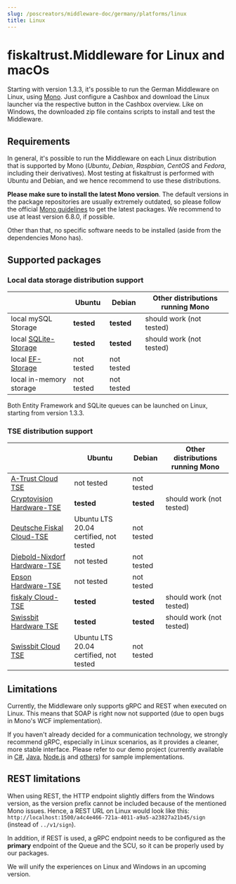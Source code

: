 ```yaml
---
slug: /poscreators/middleware-doc/germany/platforms/linux
title: Linux
---
```


# fiskaltrust.Middleware for Linux and macOs

Starting with version 1.3.3, it's possible to run the German Middleware on Linux, using [Mono](https://www.mono-project.com/). Just configure a Cashbox and download the Linux launcher via the respective button in the Cashbox overview. Like on Windows, the downloaded zip file contains scripts to install and test the Middleware.

## Requirements

In general, it's possible to run the Middleware on each Linux distribution that is supported by Mono (_Ubuntu_, _Debian_, _Raspbian_, _CentOS_ and _Fedora_, including their derivatives). Most testing at fiskaltrust is performed with Ubuntu and Debian, and we hence recommend to use these distributions.

**Please make sure to install the latest Mono version**. The default versions in the package repositories are usually extremely outdated, so please follow the official [Mono guidelines](https://www.mono-project.com/download/stable/#download-lin-ubuntu) to get the latest packages. We recommend to use at least version 6.8.0, if possible.

Other than that, no specific software needs to be installed (aside from the dependencies Mono has).

## Supported packages

### Local data storage distribution support

|                                                              | Ubuntu     | Debian     | Other distributions running Mono |
| ------------------------------------------------------------ | ---------- | ---------- | -------------------------------- |
| local mySQL Storage                                          | **tested** | **tested** | should work (not tested)         |
| local [SQLite-Storage](../supported-databases/sqlite.md)     | **tested** | **tested** | should work (not tested)         |
| local [EF-Storage](../supported-databases/entity-framework.md) | not tested | not tested |                                  |
| local in-memory storage                                      | not tested | not tested |                                  |

Both Entity Framework and SQLite queues can be launched on Linux, starting from version 1.3.3. 

### TSE distribution support

|                                                              | Ubuntu                                 | Debian     | Other distributions running Mono |
| ------------------------------------------------------------ | -------------------------------------- | ---------- | -------------------------------- |
| [A-Trust Cloud TSE](../basics/tse-as-a-service/a-trust.md) | not tested                             | not tested |                                  |
| [Cryptovision Hardware-TSE](../basics/tse-as-a-service/cryptovision.md) | **tested**                             | **tested** | should work (not tested)         |
| [Deutsche Fiskal Cloud-TSE](../basics/tse-as-a-service/deutsche-fiskal.md) | Ubuntu LTS 20.04 certified, not tested | not tested |                                  |
| [Diebold-Nixdorf Hardware-TSE](../basics/tse-as-a-service/diebold-nixdorf.md) | not tested                             | not tested |                                  |
| [Epson Hardware-TSE](../basics/tse-as-a-service/epson.md) | not tested                             | not tested |                                  |
| [fiskaly Cloud-TSE](../basics/tse-as-a-service/fiskaly.md) | **tested**                             | **tested** | should work (not tested)         |
| [Swissbit Hardware TSE](../basics/tse-as-a-service/swissbit.md) | **tested**                             | **tested** | should work (not tested)         |
| [Swissbit Cloud TSE](../basics/tse-as-a-service/swissbit-cloud.md) | Ubuntu LTS 20.04 certified, not tested | not tested |                                  |

## Limitations

Currently, the Middleware only supports gRPC and REST when executed on Linux. This means that SOAP is right now not supported (due to open bugs in Mono's WCF implementation). 

If you haven't already decided for a communication technology, we strongly recommend gRPC, especially in Linux scenarios, as it provides a cleaner, more stable interface. Please refer to our demo project (currently available in [C#](https://github.com/fiskaltrust/middleware-demo-dotnet), [Java](https://github.com/fiskaltrust/middleware-demo-java), [Node.js](https://github.com/fiskaltrust/middleware-demo-node) and [others](https://github.com/fiskaltrust)) for sample implementations.

## REST limitations

When using REST, the HTTP endpoint slightly differs from the Windows version, as the version prefix cannot be included because of the mentioned Mono issues. Hence, a REST URL on Linux would look like this: `http://localhost:1500/a4c4e466-721a-4011-a9a5-a23827a21b45/sign` (instead of `../v1/sign`).

In addition, if REST is used, a gRPC endpoint needs to be configured as the **primary** endpoint of the Queue and the SCU, so it can be properly used by our packages.

We will unify the experiences on Linux and Windows in an upcoming version.